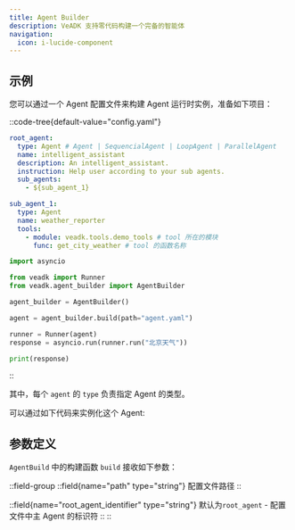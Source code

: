 ```yaml
---
title: Agent Builder
description: VeADK 支持零代码构建一个完备的智能体
navigation:
  icon: i-lucide-component
---
```


## 示例

您可以通过一个 Agent 配置文件来构建 Agent 运行时实例，准备如下项目：

::code-tree{default-value="config.yaml"}

```yaml [agent.yaml]
root_agent:
  type: Agent # Agent | SequencialAgent | LoopAgent | ParallelAgent
  name: intelligent_assistant
  description: An intelligent_assistant.
  instruction: Help user according to your sub agents.
  sub_agents:
    - ${sub_agent_1}

sub_agent_1:
  type: Agent
  name: weather_reporter
  tools:
    - module: veadk.tools.demo_tools # tool 所在的模块
      func: get_city_weather # tool 的函数名称
```

```python [agent.py]
import asyncio

from veadk import Runner
from veadk.agent_builder import AgentBuilder

agent_builder = AgentBuilder()

agent = agent_builder.build(path="agent.yaml")

runner = Runner(agent)
response = asyncio.run(runner.run("北京天气"))

print(response)
```

::

其中，每个 `agent` 的 `type` 负责指定 Agent 的类型。

可以通过如下代码来实例化这个 Agent:

## 参数定义

`AgentBuild` 中的构建函数 `build` 接收如下参数：

::field-group
  ::field{name="path" type="string"}
  配置文件路径
  ::

  ::field{name="root_agent_identifier" type="string"}
  默认为`root_agent` - 配置文件中主 Agent 的标识符
  ::
::
